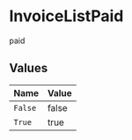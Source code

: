 # InvoiceListPaid

paid


## Values

| Name    | Value   |
| ------- | ------- |
| `False` | false   |
| `True`  | true    |